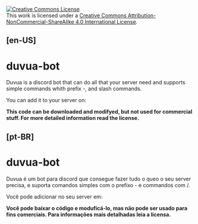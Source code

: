 <a rel="license" href="http://creativecommons.org/licenses/by-nc-sa/4.0/"><img alt="Creative Commons License" style="border-width:0" src="https://i.creativecommons.org/l/by-nc-sa/4.0/88x31.png" /></a><br />This work is licensed under a <a rel="license" href="http://creativecommons.org/licenses/by-nc-sa/4.0/">Creative Commons Attribution-NonCommercial-ShareAlike 4.0 International License</a>.

<h2>[en-US]</h2>
<h1> duvua-bot </h1>
<p>Duvua is a discord bot that can do all that your server need and supports simple commands whith prefix -, and slash commands.</p>
<p>You can add it to your server on: </p>
<p><strong>This code can be downloaded and modifyed, but not used for commercial stuff. For more detailed information read the license.</strong></p>
<h2>[pt-BR]</h2>
<h1> duvua-bot </h1>
<p>Duvua é um bot para discord que consegue fazer tudo o queo o seu server precisa, e suporta comandos simples com o prefixo - e commandos com /.</p>
<p>Você pode adicionar no seu server em: </p>
<p><strong>Você pode baixar o código e moduficá-lo, mas não pode ser usado para fins comerciais. Para informações mais detalhadas leia a licensa.</strong></p>
